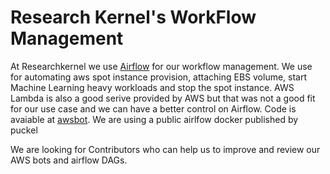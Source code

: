 # Research Kernel's WorkFlow Management


At Researchkernel we use [Airflow](https://github.com/apache/incubator-airflow) for our workflow management. We use for automating aws spot instance provision, attaching EBS volume, start Machine Learning heavy workloads and stop the spot instance. AWS Lambda is also a good serive provided by AWS but that was not a good fit for our use case and we can have a better control on Airflow. Code is avaiable at [awsbot](https://github.com/ResearchKernel/airflow/tree/master/awsbot). 
We are using a public airlfow docker published by puckel 

We are looking for Contributors who can help us to improve and review our AWS bots and airflow DAGs.
